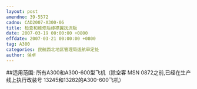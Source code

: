 ```yaml
---
layout: post
amendno: 39-5572
cadno: CAD2007-A300-06
title: 检查和维修后缘襟翼扰流板
date: 2007-03-19 00:00:00 +0800
effdate: 2007-03-21 00:00:00 +0800
tag: A300
categories: 民航西北地区管理局适航审定处
author: 侯卓
---
```


##适用范围:
所有A300和A300-600型飞机（除空客 MSN 0872之前,已经在生产线上执行改装号 13245和13282的A300-600飞机）

